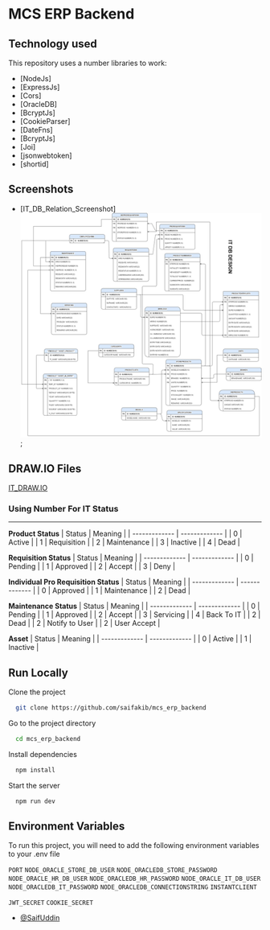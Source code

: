 # MCS ERP Backend

## Technology used

This repository uses a number libraries to work:

- [NodeJs]
- [ExpressJs]
- [Cors]
- [OracleDB]
- [BcryptJs]
- [CookieParser]
- [DateFns]
- [BcryptJs]
- [Joi]
- [jsonwebtoken]
- [shortid]



## Screenshots
- [IT_DB_Relation_Screenshot]
![IT DB Relation Screenshot](./files/IT_DB.jpg);


## DRAW.IO Files
[IT_DRAW.IO](./files/IT_DB.drawio)

###  Using Number For IT Status
---

**Product Status**
| Status  | Meaning |
| ------------- | ------------- |
| 0 | Active  |
| 1 | Requisition  |
| 2 | Maintenance  |
| 3 | Inactive |
| 4 | Dead |


**Requisition Status**
| Status  | Meaning |
| ------------- | ------------- |
| 0 | Pending  |
| 1 | Approved  |
| 2 | Accept  |
| 3 | Deny |


**Individual Pro Requisition Status**
| Status  | Meaning |
| ------------- | ------------- |
| 0 | Approved  |
| 1 | Maintenance  |
| 2 | Dead  |


**Maintenance Status**
| Status  | Meaning |
| ------------- | ------------- |
| 0 | Pending  |
| 1 | Approved  |
| 2 | Accept  |
| 3 | Servicing |
| 4 | Back To IT |
| 2 | Dead  |
| 2 | Notify to User  |
| 2 | User Accept  |

**Asset**
| Status  | Meaning |
| ------------- | ------------- |
| 0 | Active  |
| 1 | Inactive  | 


## Run Locally

Clone the project

```bash
  git clone https://github.com/saifakib/mcs_erp_backend
```

Go to the project directory

```bash
  cd mcs_erp_backend
```

Install dependencies

```bash
  npm install
```

Start the server

```bash
  npm run dev
```

## Environment Variables

To run this project, you will need to add the following environment variables to your .env file

`PORT`
`NODE_ORACLE_STORE_DB_USER`
`NODE_ORACLEDB_STORE_PASSWORD`
`NODE_ORACLE_HR_DB_USER`
`NODE_ORACLEDB_HR_PASSWORD`
`NODE_ORACLE_IT_DB_USER`
`NODE_ORACLEDB_IT_PASSWORD`
`NODE_ORACLEDB_CONNECTIONSTRING`
`INSTANTCLIENT`

`JWT_SECRET`
`COOKIE_SECRET`



- [@SaifUddin](https://www.github.com/saifakib)

